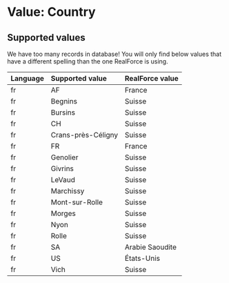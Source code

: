 # Value: Country

## Supported values

We have too many records in database!
You will only find below values that have a different spelling than the one RealForce is using.

| Language | Supported value | RealForce value |
| :--- | :--- | :--- |
| fr | AF | France |
| fr | Begnins | Suisse |
| fr | Bursins | Suisse |
| fr | CH | Suisse |
| fr | Crans-près-Céligny | Suisse |
| fr | FR | France |
| fr | Genolier | Suisse |
| fr | Givrins | Suisse |
| fr | LeVaud | Suisse |
| fr | Marchissy | Suisse |
| fr | Mont-sur-Rolle | Suisse |
| fr | Morges | Suisse |
| fr | Nyon | Suisse |
| fr | Rolle | Suisse |
| fr | SA | Arabie Saoudite |
| fr | US | États-Unis |
| fr | Vich | Suisse |
